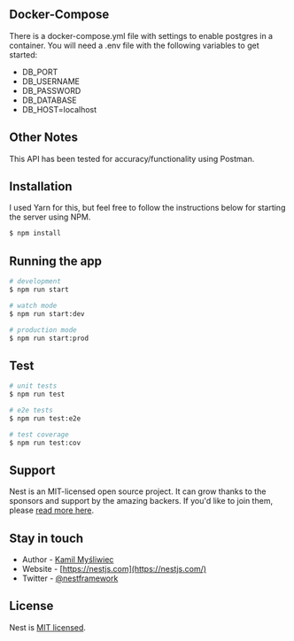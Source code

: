 
## Docker-Compose

There is a docker-compose.yml file with settings to enable postgres in a container. You will need a .env file with the following variables to get started:

- DB_PORT
- DB_USERNAME
- DB_PASSWORD
- DB_DATABASE
- DB_HOST=localhost

## Other Notes

This API has been tested for accuracy/functionality using Postman.

## Installation
I used Yarn for this, but feel free to follow the instructions below for starting the server using NPM.

```bash
$ npm install
```

## Running the app

```bash
# development
$ npm run start

# watch mode
$ npm run start:dev

# production mode
$ npm run start:prod
```

## Test

```bash
# unit tests
$ npm run test

# e2e tests
$ npm run test:e2e

# test coverage
$ npm run test:cov
```

## Support

Nest is an MIT-licensed open source project. It can grow thanks to the sponsors and support by the amazing backers. If you'd like to join them, please [read more here](https://docs.nestjs.com/support).

## Stay in touch

- Author - [Kamil Myśliwiec](https://kamilmysliwiec.com)
- Website - [https://nestjs.com](https://nestjs.com/)
- Twitter - [@nestframework](https://twitter.com/nestframework)

## License

  Nest is [MIT licensed](LICENSE).
